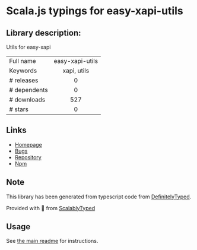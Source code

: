 
# Scala.js typings for easy-xapi-utils


## Library description:
Utils for easy-xapi

|                    |                 |
| ------------------ | :-------------: |
| Full name          | easy-xapi-utils |
| Keywords           | xapi, utils |
| # releases         | 0 |
| # dependents       | 0 |
| # downloads        | 527 |
| # stars            | 0 |

## Links
- [Homepage](https://github.com/DeadAlready/easy-xapi-utils)
- [Bugs](https://github.com/DeadAlready/easy-xapi-utils/issues)
- [Repository](https://github.com/DeadAlready/easy-xapi-utils)
- [Npm](https://www.npmjs.com/package/easy-xapi-utils)
    


## Note
This library has been generated from typescript code from [DefinitelyTyped](https://definitelytyped.org).

Provided with :purple_heart: from [ScalablyTyped](https://github.com/oyvindberg/ScalablyTyped)

## Usage
See [the main readme](../../readme.md) for instructions.


